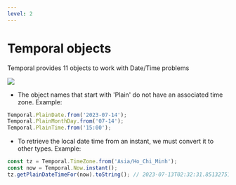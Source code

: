 ```yaml
---
level: 2
---
```

# Temporal objects

Temporal provides 11 objects to work with Date/Time problems

<div class="flex justify-center">
  <img src="https://tc39.es/proposal-temporal/docs/object-model.svg" class="h-50"/>
</div>

<v-click>

- The object names that start with 'Plain' do not have an associated time zone. Example:
```js
Temporal.PlainDate.from('2023-07-14');
Temporal.PlainMonthDay.from('07-14');
Temporal.PlainTime.from('15:00');
```
</v-click>

<v-click>

- To retrieve the local date time from an instant, we must convert it to other types. Example:
```js
const tz = Temporal.TimeZone.from('Asia/Ho_Chi_Minh');
const now = Temporal.Now.instant();
tz.getPlainDateTimeFor(now).toString(); // 2023-07-13T02:32:31.851327516
```
</v-click>
